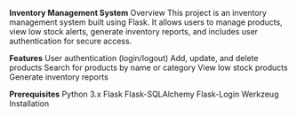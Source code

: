 **Inventory Management System**
Overview
This project is an inventory management system built using Flask. It allows users to manage products, view low stock alerts, generate inventory reports, and includes user authentication for secure access.

**Features**
User authentication (login/logout)
Add, update, and delete products
Search for products by name or category
View low stock products
Generate inventory reports

**Prerequisites**
Python 3.x
Flask
Flask-SQLAlchemy
Flask-Login
Werkzeug
Installation

